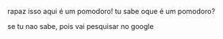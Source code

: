 rapaz isso aqui é um pomodoro!
tu sabe oque é um pomodoro?

se tu nao sabe, pois vai pesquisar no google 
